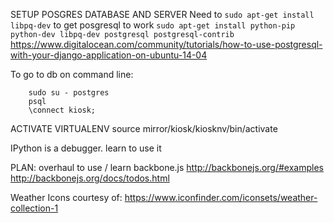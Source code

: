 
SETUP POSGRES DATABASE AND SERVER
Need to `sudo apt-get install libpq-dev` to get posgresql to work
`sudo apt-get install python-pip python-dev libpq-dev postgresql postgresql-contrib`
https://www.digitalocean.com/community/tutorials/how-to-use-postgresql-with-your-django-application-on-ubuntu-14-04

To go to db on command line:

```
	sudo su - postgres
	psql
	\connect kiosk;
```

ACTIVATE VIRTUALENV
source mirror/kiosk/kiosknv/bin/activate

IPython is a debugger. learn to use it

PLAN:
overhaul to use / learn backbone.js
http://backbonejs.org/#examples
http://backbonejs.org/docs/todos.html

Weather Icons courtesy of: https://www.iconfinder.com/iconsets/weather-collection-1